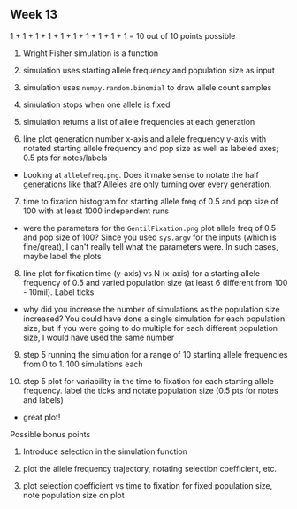 ## Week 13

1 + 1 + 1 + 1 + 1 + 1 + 1 + 1 + 1 + 1 = 10 out of 10 points possible

1. Wright Fisher simulation is a function

2. simulation uses starting allele frequency and population size as input

3. simulation uses `numpy.random.binomial` to draw allele count samples

4. simulation stops when one allele is fixed

5. simulation returns a list of allele frequencies at each generation

6. line plot generation number x-axis and allele frequency y-axis with notated starting allele frequency and pop size as well as labeled axes; 0.5 pts for notes/labels

  * Looking at `allelefreq.png`. Does it make sense to notate the half generations like that? Alleles are only turning over every generation.

7. time to fixation histogram for starting allele freq of 0.5 and pop size of 100 with at least 1000 independent runs

  * were the parameters for the `GentilFixation.png` plot allele freq of 0.5 and pop size of 100? Since you used `sys.argv` for the inputs (which is fine/great), I can't really tell what the parameters were. In such cases, maybe label the plots

8. line plot for fixation time (y-axis) vs N (x-axis) for a starting allele frequency of 0.5 and varied population size (at least 6 different from 100 - 10mil). Label ticks

  * why did you increase the number of simulations as the population size increased? You could have done a single simulation for each population size, but if you were going to do multiple for each different population size, I would have used the same number

9. step 5 running the simulation for a range of 10 starting allele frequencies from 0 to 1. 100 simulations each

10. step 5 plot for variability in the time to fixation for each starting allele frequency. label the ticks and notate population size (0.5 pts for notes and labels)

  * great plot!

Possible bonus points

1. Introduce selection in the simulation function

2. plot the allele frequency trajectory, notating selection coefficient, etc.

3. plot selection coefficient vs time to fixation for fixed population size, note population size on plot
